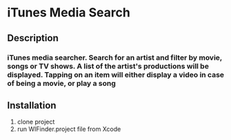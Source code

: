 # iTunes Media Search

## Description
### iTunes media searcher. Search for an artist and filter by movie, songs or TV shows. A list of the artist's productions will be displayed. Tapping on an item will either display a video in case of being a movie, or play a song

## Installation
1. clone project
2. run WIFinder.project file from Xcode

